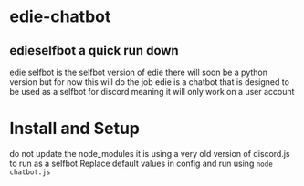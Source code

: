 # edie-chatbot

## edieselfbot a quick run down

edie selfbot is the selfbot version of edie there will soon be a python version but for now this will do the job
edie is a chatbot that is designed to be used as a selfbot for discord meaning it will only work on a user account

# Install and Setup

do not update the node_modules it is using a very old version of discord.js to run as a selfbot 
Replace default values in config and run using ``node chatbot.js``
